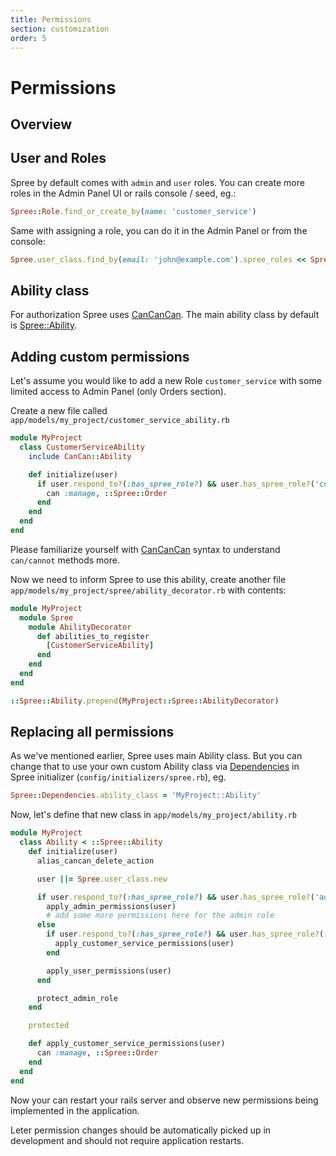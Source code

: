 ```yaml
---
title: Permissions
section: customization
order: 5
---
```


# Permissions

## Overview

## User and Roles

Spree by default comes with `admin` and `user` roles. You can create more roles in the Admin Panel UI or rails console / seed, eg.:

```ruby
Spree::Role.find_or_create_by(name: 'customer_service')
```

Same with assigning a role, you can do it in the Admin Panel or from the console:

```ruby
Spree.user_class.find_by(email: 'john@example.com').spree_roles << Spree::Role.find_or_create_by(name: 'customer_service')
```

## Ability class

For authorization Spree uses [CanCanCan](https://github.com/CanCanCommunity/cancancan). The main ability class by default is [Spree::Ability](https://github.com/spree/spree/blob/master/core/app/models/spree/ability.rb).

## Adding custom permissions

Let's assume you would like to add a new Role `customer_service` with some limited access to Admin Panel \(only Orders section\).

Create a new file called `app/models/my_project/customer_service_ability.rb`

```ruby
module MyProject
  class CustomerServiceAbility
    include CanCan::Ability

    def initialize(user)
      if user.respond_to?(:has_spree_role?) && user.has_spree_role?('customer_service')
        can :manage, ::Spree::Order
      end
    end
  end
end
```

Please familiarize yourself with [CanCanCan](https://github.com/CanCanCommunity/cancancan) syntax to understand `can/cannot` methods more.

Now we need to inform Spree to use this ability, create another file `app/models/my_project/spree/ability_decorator.rb` with contents:

```ruby
module MyProject
  module Spree
    module AbilityDecorator
      def abilities_to_register
        [CustomerServiceAbility]
      end
    end
  end
end

::Spree::Ability.prepend(MyProject::Spree::AbilityDecorator)
```

## Replacing all permissions

As we've mentioned earlier, Spree uses main Ability class. But you can change that to use your own custom Ability class via [Dependencies](/developer/customization/dependencies.html) in Spree initializer \(`config/initializers/spree.rb`\), eg.

```ruby
Spree::Dependencies.ability_class = 'MyProject::Ability'
```

Now, let's define that new class in `app/models/my_project/ability.rb`

```ruby
module MyProject
  class Ability < ::Spree::Ability
    def initialize(user)
      alias_cancan_delete_action

      user ||= Spree.user_class.new

      if user.respond_to?(:has_spree_role?) && user.has_spree_role?('admin')
        apply_admin_permissions(user)
        # add some more permissions here for the admin role
      else 
        if user.respond_to?(:has_spree_role?) && user.has_spree_role?(:customer_service)
          apply_customer_service_permissions(user)
        end

        apply_user_permissions(user)
      end

      protect_admin_role
    end

    protected

    def apply_customer_service_permissions(user)
      can :manage, ::Spree::Order
    end
  end
end
```

Now your can restart your rails server and observe new permissions being implemented in the application.

Leter permission changes should be automatically picked up in development and should not require application restarts.

